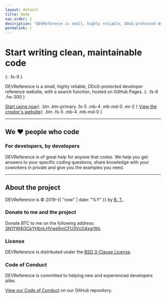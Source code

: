 ```yaml
---
layout: default
title: Home
nav_order: 1
description: "DEVReference is small, highly reliable, DDoS-protected developer reference website, with a search function, hosted on GitHub Pages."
permalink: /
---
```


# Start writing clean, maintainable code
{: .fs-9 }

DEVReference is a small, highly reliable, DDoS-protected developer reference website, with a search function, hosted on GitHub Pages.
{: .fs-6 .fw-300 }

[Start using now](#search-input){: .btn .btn-primary .fs-5 .mb-4 .mb-md-0 .mr-2 } [View the creator's website](https://califax.host){: .btn .fs-5 .mb-4 .mb-md-0 }

---

## We ❤ people who code

### For developers, by developers

DEVReference is of great help for anyone that codes. We help you get answers to your specific coding questions, share knowledge with your coworkers in private and give you the examples you need.

---

## About the project

DEVReference is &copy; 2019-{{ "now" | date: "%Y" }} by [B. T.](https://califax.host).

### Donate to me and the project

Donate BTC to me on the following address: [3N1YW4j3CkYHbnLHVwe9mCFU3VcG4xgrWs](bitcoin:3N1YW4j3CkYHbnLHVwe9mCFU3VcG4xgrWs).

### License

DEVReference is distributed under the [BSD 3-Clause License](https://github.com/CalifaxYT/DEVReference/tree/master/LICENSE.md).

### Code of Conduct

DEVReference is committed to helping new and experienced developers alike.

[View our Code of Conduct](https://github.com/CalifaxYT/DEVReference/tree/master/CODE_OF_CONDUCT.md) on our GitHub repository.
